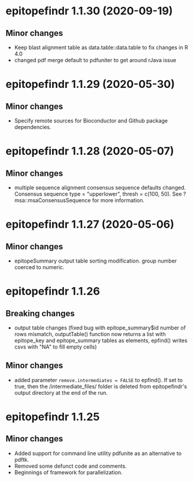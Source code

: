 # epitopefindr 1.1.30 (2020-09-19)
## Minor changes
- Keep blast alignment table as data.table::data.table to fix changes in R 4.0
- changed pdf merge default to pdfuniter to get around rJava issue

# epitopefindr 1.1.29 (2020-05-30)
## Minor changes
- Specify remote sources for Bioconductor and Github package dependencies.

# epitopefindr 1.1.28 (2020-05-07)
## Minor changes
- multiple sequence alignment consensus sequence defaults changed. Consensus sequence type = "upperlower", thresh = c(100, 50). See ?msa::msaConsensusSequence for more information.

# epitopefindr 1.1.27 (2020-05-06)
## Minor changes
- epitopeSummary output table sorting modification. group number coerced to numeric.

# epitopefindr 1.1.26
## Breaking changes
- output table changes (fixed bug with epitope_summary$id number of rows mismatch, outputTable() function now returns a list with epitope_key and epitope_summary tables as elements, epfind() writes csvs with "NA" to fill empty cells)  

## Minor changes
- added parameter `remove.intermediates = FALSE` to epfind(). If set to true, then the /intermediate_files/ folder is deleted from epitopefindr's output directory at the end of the run.

# epitopefindr 1.1.25
## Minor changes
- Added support for command line utility pdfunite as an alternative to pdftk.
- Removed some defunct code and comments.
- Beginnings of framework for parallelization.